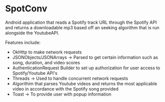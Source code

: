 # SpotConv
Android application that reads a Spotify track URL through the Spotify API and returns a downloadable mp3 based off an seeking algorithm that is run alongside the YoutubeAPI.

Features include: 
- OkHttp to make network requests
- JSONObjects/JSONArrays -> Parsed to get certain information such as song, duration, and video scores
- AuthenticationRequest Builder to set up authorization for user access to Spotify/Youtube API's
- Threads -> Used to handle concurrent network requests
- Algorithim that parses Youtube videos and returns the most applicable video in accordance with the Spotify song provided
- Toast -> To provide user with popup information
